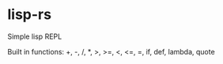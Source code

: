 # lisp-rs
Simple lisp REPL

Built in functions: +, -, /, *, >, >=, <, <=, =, if, def, lambda, quote
